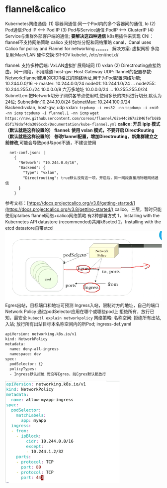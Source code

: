 # flannel&calico

Kubernetes网络通信: \(1\) 容器间通信:同一个Pod内的多个容器间的通信, lo \(2\) Pod通信:Pod IP &lt;--&gt; Pod IP \(3\) Pod与Service通信:PodIP &lt;--&gt; ClusterIP \(4\) Service与集群外部客户端的通信; **要解决这四种通信** k8s用插件来实现 CNI： flannel不支持网络策略 calico 支持地址分配和网络策略 canal，Canal uses Calico for policy and Flannel for networking 。。。。。。 解决方案: 虚拟网桥 多路复用:MacVLAN 硬件交换:SR-IOV kubelet, /etc/cni/net.d/

flannel: 支持多种后端: VxLAN虚拟扩展局域网 \(1\) vxlan \(2\) Directrouting直接路由，同一网段，不用隧道 host-gw: Host Gateway UDP: flannel的配置参数: Network:flannel使用的CIDR格式的网络地址,用于为Pod配置网络功能; 10.244.0.0/16 -&gt; master: 10.244.0.0/24 node01: 10.244.1.0/24 ... node255: 10.244.255.0./24 10.0.0.0/8 六万多地址 10.0.0.0/24 ... 10.255.255.0/24 SubnetLen:把Network切分子网供各节点使用时,使用多长的掩码进行切分,默认为24位; SubnetMin:10.244.10.0/24 SubnetMax: 10.244.100.0/24 Backend:vxlan, host-gw, udp vxlan: `tcpdump -i ens32 -nn` `tcpdump -i cni0 -nn icmp` `tcpdump -i flannel.1 -nn icmp` `wget https://raw.githubusercontent.com/coreos/flannel/62e44c867a2846fefb68bd5f178daf4da3095ccb/Documentation/kube-flannel.yml` **calico: 开启 ipip 模式 （默认就是这样设置的）** **flannel: 使用 vxlan 模式，不要开启 DirectRouting （默认就是这样设置的）** **修改flannel配置，增加Directrouting**，**新集群建立之前修改**,可能会导致pod与pod不通，不建议使用

```text
  net-conf.json: |
    {
      "Network": "10.244.0.0/16",
      "Backend": {
        "Type": "vxlan",
        "Directrouting": true默认没有这一项，开启后，同一网段直接用物理网络通信
      }
    }
```

参考文档：[https://docs.projectcalico.org/v3.8/getting-started/](https://docs.projectcalico.org/v3.8/getting-started/) calico，三层，暂时只能使用iptalbes flannel网络+calico网络策略 有2种部署方式 1，Installing with the Kubernetes API datastore \(recommended\)共用k8setcd 2，Installing with the etcd datastore自带etcd ![](../../../.gitbook/assets/screenshot_1565167534302.png) Egres出站，目标端口和地址可预测 Ingress入站，限制对方的地址，自己的端口 Network Policy 通过podSelector应用在哪个或哪些pod上 拒绝所有，放行已知，最安全 `kubectl explain networkpolicy` 网络策略: 名称空间: 拒绝所有出站,入站; 放行所有出站目标本名称空间内的所Pod; ingress-def.yaml

```text
apiVersion: networking.k8s.io/v1
kind: NetworkPolicy
metadata:
  name: deny-all-ingress
  namespace: dev
spec:
  podSelector: {}
  policyTypes:
  - Ingress默认拒绝 而没写Egres，则Egres默认都放行
```

![](../../../.gitbook/assets/screenshot_1565170112162.png)

